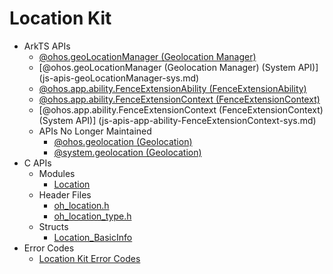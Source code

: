 # Location Kit<!--location-api-->
<!--Kit: Location Kit-->
<!--Subsystem: Location-->
<!--Owner: @liu-binjun-->
<!--Designer: @liu-binjun-->
<!--Tester: @mhy123456789-->
<!--Adviser: @RayShih-->
- ArkTS APIs<!--location-arkts-->
  - [@ohos.geoLocationManager (Geolocation Manager)](js-apis-geoLocationManager.md)
  - [@ohos.geoLocationManager (Geolocation Manager) (System API)] (js-apis-geoLocationManager-sys.md)
  - [@ohos.app.ability.FenceExtensionAbility (FenceExtensionAbility)](js-apis-app-ability-FenceExtensionAbility.md)
  - [@ohos.app.ability.FenceExtensionContext (FenceExtensionContext)](js-apis-app-ability-FenceExtensionContext.md)
  - [@ohos.app.ability.FenceExtensionContext (FenceExtensionContext) (System API)] (js-apis-app-ability-FenceExtensionContext-sys.md)
  - APIs No Longer Maintained<!--location-arkts-dep-->
    - [@ohos.geolocation (Geolocation)](js-apis-geolocation.md)
    - [@system.geolocation (Geolocation)](js-apis-system-location.md)
- C APIs<!--location-c-->
  - Modules<!--location-module-->
    - [Location](_location.md)
  - Header Files<!--location-headerfile-->
    - [oh_location.h](oh__location_8h.md)
    - [oh_location_type.h](oh__location__type_8h.md)
  - Structs<!--location-struct-->
    - [Location_BasicInfo](_location___basic_info.md)
- Error Codes<!--location-arkts-errcode-->
  - [Location Kit Error Codes](errorcode-geoLocationManager.md)
